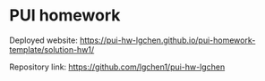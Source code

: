 # PUI homework

Deployed website: https://pui-hw-lgchen.github.io/pui-homework-template/solution-hw1/

Repository link: https://github.com/lgchen1/pui-hw-lgchen
